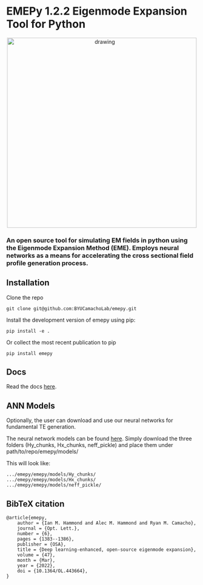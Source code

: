 # EMEPy 1.2.2 Eigenmode Expansion Tool for Python

<p align="center">
    <img src="docs/images/logo.png" alt="drawing" width="500"/>
</p>



### An open source tool for simulating EM fields in python using the Eigenmode Expansion Method (EME). Employs neural networks as a means for accelerating the cross sectional field profile generation process.

## Installation

Clone the repo

    git clone git@github.com:BYUCamachoLab/emepy.git

Install the development version of emepy using pip:

    pip install -e .

Or collect the most recent publication to pip

    pip install emepy

## Docs

Read the docs [here](https://emepy.readthedocs.io/en/latest/).

## ANN Models

Optionally, the user can download and use our neural networks for fundamental TE generation.

The neural network models can be found [here](https://byu.box.com/s/xtpp2h8vfwp4l07wdl5559j3vnip5cqj). Simply download the three folders (Hy_chunks, Hx_chunks, neff_pickle) and place them under path/to/repo/emepy/models/ 

This will look like:

    .../emepy/emepy/models/Hy_chunks/
    .../emepy/emepy/models/Hx_chunks/
    .../emepy/emepy/models/neff_pickle/

## BibTeX citation
```
@article{emepy,
    author = {Ian M. Hammond and Alec M. Hammond and Ryan M. Camacho},
    journal = {Opt. Lett.},
    number = {6},
    pages = {1383--1386},
    publisher = {OSA},
    title = {Deep learning-enhanced, open-source eigenmode expansion},
    volume = {47},
    month = {Mar},
    year = {2022},
    doi = {10.1364/OL.443664},
}
``` 
